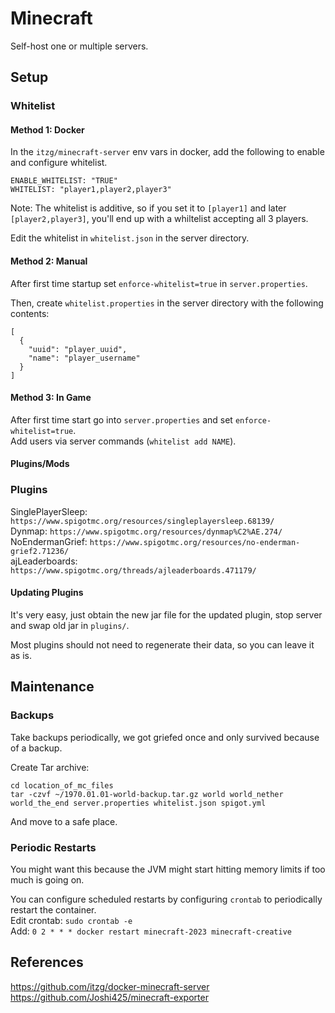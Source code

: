 # Minecraft

Self-host one or multiple servers.

## Setup

### Whitelist

#### Method 1: Docker 
In the `itzg/minecraft-server` env vars in docker, add the following to enable and configure whitelist.
```
ENABLE_WHITELIST: "TRUE"
WHITELIST: "player1,player2,player3"
```
Note: The whitelist is additive, so if you set it to `[player1]` and later `[player2,player3]`, you'll end up with a whiltelist accepting all 3 players.

Edit the whitelist in `whitelist.json` in the server directory.

#### Method 2: Manual
After first time startup set `enforce-whitelist=true` in `server.properties`.

Then, create `whitelist.properties` in the server directory with the following contents:
```
[
  {
    "uuid": "player_uuid",
    "name": "player_username"
  }
]
```

#### Method 3: In Game 
After first time start go into `server.properties` and set `enforce-whitelist=true`.  
Add users via server commands (`whitelist add NAME`).  

#### Plugins/Mods

### Plugins
SinglePlayerSleep: `https://www.spigotmc.org/resources/singleplayersleep.68139/`  
Dynmap: `https://www.spigotmc.org/resources/dynmap%C2%AE.274/`  
NoEndermanGrief: `https://www.spigotmc.org/resources/no-enderman-grief2.71236/`  
ajLeaderboards: `https://www.spigotmc.org/threads/ajleaderboards.471179/`

#### Updating Plugins
It's very easy, just obtain the new jar file for the updated plugin, stop server and swap old jar in `plugins/`.

Most plugins should not need to regenerate their data, so you can leave it as is. 

## Maintenance

### Backups
Take backups periodically, we got griefed once and only survived because of a backup.

Create Tar archive:
```
cd location_of_mc_files
tar -czvf ~/1970.01.01-world-backup.tar.gz world world_nether world_the_end server.properties whitelist.json spigot.yml
```
And move to a safe place.

### Periodic Restarts
You might want this because the JVM might start hitting memory limits if too much is going on. 

You can configure scheduled restarts by configuring `crontab` to periodically restart the container.  
Edit crontab: `sudo crontab -e`  
Add: `0 2 * * * docker restart minecraft-2023 minecraft-creative`

## References
https://github.com/itzg/docker-minecraft-server  
https://github.com/Joshi425/minecraft-exporter

